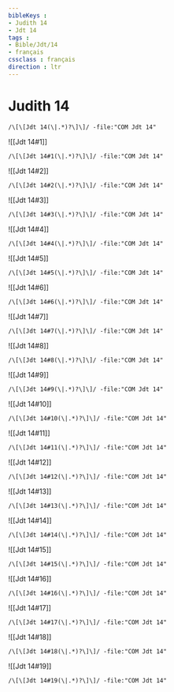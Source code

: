 ```yaml
---
bibleKeys : 
- Judith 14
- Jdt 14
tags : 
- Bible/Jdt/14
- français
cssclass : français
direction : ltr
---
```


# Judith 14

```query
/\[\[Jdt 14(\|.*)?\]\]/ -file:"COM Jdt 14"
```



![[Jdt 14#1]]

```query
/\[\[Jdt 14#1(\|.*)?\]\]/ -file:"COM Jdt 14"
```

![[Jdt 14#2]]

```query
/\[\[Jdt 14#2(\|.*)?\]\]/ -file:"COM Jdt 14"
```

![[Jdt 14#3]]

```query
/\[\[Jdt 14#3(\|.*)?\]\]/ -file:"COM Jdt 14"
```

![[Jdt 14#4]]

```query
/\[\[Jdt 14#4(\|.*)?\]\]/ -file:"COM Jdt 14"
```

![[Jdt 14#5]]

```query
/\[\[Jdt 14#5(\|.*)?\]\]/ -file:"COM Jdt 14"
```

![[Jdt 14#6]]

```query
/\[\[Jdt 14#6(\|.*)?\]\]/ -file:"COM Jdt 14"
```

![[Jdt 14#7]]

```query
/\[\[Jdt 14#7(\|.*)?\]\]/ -file:"COM Jdt 14"
```

![[Jdt 14#8]]

```query
/\[\[Jdt 14#8(\|.*)?\]\]/ -file:"COM Jdt 14"
```

![[Jdt 14#9]]

```query
/\[\[Jdt 14#9(\|.*)?\]\]/ -file:"COM Jdt 14"
```

![[Jdt 14#10]]

```query
/\[\[Jdt 14#10(\|.*)?\]\]/ -file:"COM Jdt 14"
```

![[Jdt 14#11]]

```query
/\[\[Jdt 14#11(\|.*)?\]\]/ -file:"COM Jdt 14"
```

![[Jdt 14#12]]

```query
/\[\[Jdt 14#12(\|.*)?\]\]/ -file:"COM Jdt 14"
```

![[Jdt 14#13]]

```query
/\[\[Jdt 14#13(\|.*)?\]\]/ -file:"COM Jdt 14"
```

![[Jdt 14#14]]

```query
/\[\[Jdt 14#14(\|.*)?\]\]/ -file:"COM Jdt 14"
```

![[Jdt 14#15]]

```query
/\[\[Jdt 14#15(\|.*)?\]\]/ -file:"COM Jdt 14"
```

![[Jdt 14#16]]

```query
/\[\[Jdt 14#16(\|.*)?\]\]/ -file:"COM Jdt 14"
```

![[Jdt 14#17]]

```query
/\[\[Jdt 14#17(\|.*)?\]\]/ -file:"COM Jdt 14"
```

![[Jdt 14#18]]

```query
/\[\[Jdt 14#18(\|.*)?\]\]/ -file:"COM Jdt 14"
```

![[Jdt 14#19]]

```query
/\[\[Jdt 14#19(\|.*)?\]\]/ -file:"COM Jdt 14"
```

